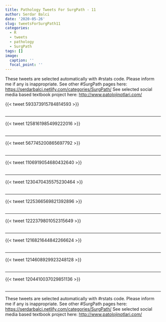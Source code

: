 ```yaml
---
title: Pathology Tweets For SurgPath - 11
author: Serdar Balci
date: '2020-05-26'
slug: tweetsForSurgPath11
categories:
  - R
  - tweets
  - pathology
  - SurgPath
tags: []
image:
  caption: ''
  focal_point: ''
---
```



These tweets are selected automatically with #rstats code. Please inform me if any is inappropriate.
See other #SurgPath pages here: https://serdarbalci.netlify.com/categories/SurgPath/ 
See selected social media based textbook project here: http://www.patolojinotlari.com/

{{< tweet 593373915784814593 >}}
<br>
<br>
<hr>
{{< tweet 1258161985499222016 >}}
<br>
<br>
<hr>
{{< tweet 567745200865697792 >}}
<br>
<br>
<hr>
{{< tweet 1106919054680432640 >}}
<br>
<br>
<hr>
{{< tweet 1230470435575230464 >}}
<br>
<br>
<hr>
{{< tweet 1225366569821392896 >}}
<br>
<br>
<hr>
{{< tweet 1222379801052315649 >}}
<br>
<br>
<hr>
{{< tweet 1216821644842266624 >}}
<br>
<br>
<hr>
{{< tweet 1214608929923248128 >}}
<br>
<br>
<hr>
{{< tweet 1204410037029851136 >}}
<br>
<br>
<hr>


These tweets are selected automatically with #rstats code. Please inform me if any is inappropriate.
See other #SurgPath pages here: https://serdarbalci.netlify.com/categories/SurgPath/ 
See selected social media based textbook project here: http://www.patolojinotlari.com/
